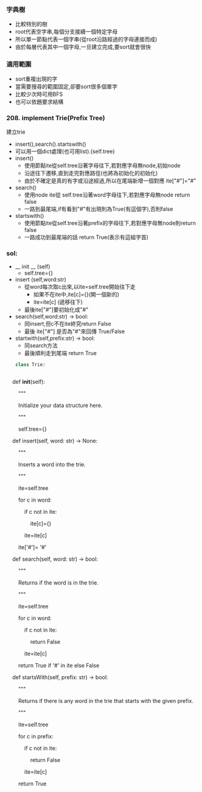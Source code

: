 ### 字典樹
- 比較特別的樹
- root代表空字串,每個分支接續一個特定字母
- 所以單一節點代表一個字串(從root沿路經過的字母連接而成)
- 由於每層代表其中一個字母,一旦建立完成,要sort就會很快
### 適用範圍
- sort重複出現的字
- 當需要搜尋的範圍固定,卻要sort很多個單字
- 比較少次時可用BFS
- 也可以依題要求結構
### 208. implement Trie(Prefix Tree)
建立trie
- insert(),search().startswith()
- 可以用一個dict處理(也可用list).(self.tree)
- insert()
	- 使用節點ite從self.tree沿著字母往下,若對應字母無node,初始node
	- 沿途往下遷移,直到走完對應路徑(也將為初始化的初始化)
	- 由於不確定是真的有字或沿途經過,所以在尾端新增一個對應 ite["#"]="#"
- search()
	- 使用node ite從 self.tree沿著word字母往下,若對應字母無node return false
	- 一路到最尾端,if有看到"#"有出現則為True(有這個字),否則false
- startswith()
	- 使用節點ite從self.tree沿著prefix的字母往下,若對應字母無node則return false
	- 一路成功到最尾端的話 return True(表示有這組字首)
### sol:
- __ init __ (self)
	- self.tree={}
- insert (self,word:str)
	- 從word每次取c出來,以ite=self.tree開始往下走
		- 如果不在ite中,ite[c]={}(開一個新的)
		- ite=ite[c] (遞移往下)
	- 最後ite["#"]要初始化成"#"
- search(self,word:str) -> bool:
	- 同insert,但c不在ite終究return False
	- 最後 ite["#"] 是否為"#"來回傳 True/False
- startwith(self,prefix:str) -> bool:
	- 同search方法
	- 最後順利走到尾端 return True
	```python
	class Trie:

  

    def __init__(self):

        """

        Initialize your data structure here.

        """

        self.tree={}

  

    def insert(self, word: str) -> None:

        """

        Inserts a word into the trie.

        """

        ite=self.tree

        for c in word:

            if c not in ite:

                ite[c]={}

            ite=ite[c]

        ite['#']= '#'

  

    def search(self, word: str) -> bool:

        """

        Returns if the word is in the trie.

        """

        ite=self.tree

        for c in word:

            if c not in ite:

                return False

            ite=ite[c]

        return True if '#' in ite else False

  

    def startsWith(self, prefix: str) -> bool:

        """

        Returns if there is any word in the trie that starts with the given prefix.

        """

        ite=self.tree

        for c in prefix:

            if c not in ite:

                return False

            ite=ite[c]

        return True
```


